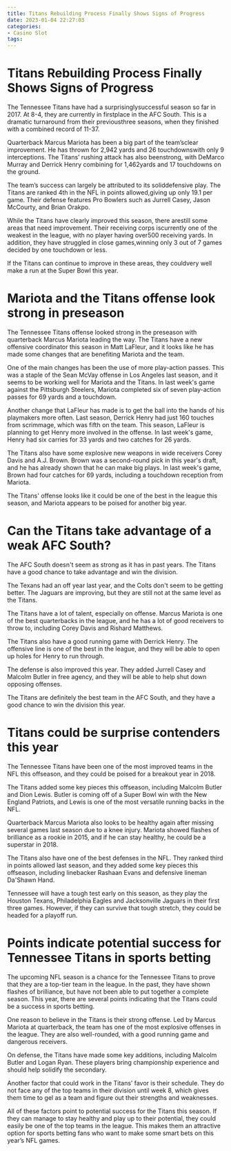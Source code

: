 ```yaml
---
title: Titans Rebuilding Process Finally Shows Signs of Progress
date: 2023-01-04 22:27:03
categories:
- Casino Slot
tags:
---
```



#  Titans Rebuilding Process Finally Shows Signs of Progress

The Tennessee Titans have had a surprisinglysuccessful season so far in 2017. At 8-4, they are currently in firstplace in the AFC South. This is a dramatic turnaround from their previousthree seasons, when they finished with a combined record of 11-37.

Quarterback Marcus Mariota has been a big part of the team’sclear improvement. He has thrown for 2,942 yards and 26 touchdownswith only 9 interceptions. The Titans’ rushing attack has also beenstrong, with DeMarco Murray and Derrick Henry combining for 1,462yards and 17 touchdowns on the ground.

The team’s success can largely be attributed to its soliddefensive play. The Titans are ranked 4th in the NFL in points allowed,giving up only 19.1 per game. Their defense features Pro Bowlers such as Jurrell Casey, Jason McCourty, and Brian Orakpo.

While the Titans have clearly improved this season, there arestill some areas that need improvement. Their receiving corps iscurrently one of the weakest in the league, with no player having over500 receiving yards. In addition, they have struggled in close games,winning only 3 out of 7 games decided by one touchdown or less.

If the Titans can continue to improve in these areas, they couldvery well make a run at the Super Bowl this year.

#  Mariota and the Titans offense look strong in preseason

The Tennessee Titans offense looked strong in the preseason with quarterback Marcus Mariota leading the way. The Titans have a new offensive coordinator this season in Matt LaFleur, and it looks like he has made some changes that are benefiting Mariota and the team.

One of the main changes has been the use of more play-action passes. This was a staple of the Sean McVay offense in Los Angeles last season, and it seems to be working well for Mariota and the Titans. In last week's game against the Pittsburgh Steelers, Mariota completed six of seven play-action passes for 69 yards and a touchdown.

Another change that LaFleur has made is to get the ball into the hands of his playmakers more often. Last season, Derrick Henry had just 160 touches from scrimmage, which was fifth on the team. This season, LaFleur is planning to get Henry more involved in the offense. In last week's game, Henry had six carries for 33 yards and two catches for 26 yards.

The Titans also have some explosive new weapons in wide receivers Corey Davis and A.J. Brown. Brown was a second-round pick in this year's draft, and he has already shown that he can make big plays. In last week's game, Brown had four catches for 69 yards, including a touchdown reception from Mariota.

The Titans' offense looks like it could be one of the best in the league this season, and Mariota appears to be poised for another big year.

#  Can the Titans take advantage of a weak AFC South?

The AFC South doesn't seem as strong as it has in past years. The Titans have a good chance to take advantage and win the division.

The Texans had an off year last year, and the Colts don't seem to be getting better. The Jaguars are improving, but they are still not at the same level as the Titans.

The Titans have a lot of talent, especially on offense. Marcus Mariota is one of the best quarterbacks in the league, and he has a lot of good receivers to throw to, including Corey Davis and Rishard Matthews.

The Titans also have a good running game with Derrick Henry. The offensive line is one of the best in the league, and they will be able to open up holes for Henry to run through.

The defense is also improved this year. They added Jurrell Casey and Malcolm Butler in free agency, and they will be able to help shut down opposing offenses.

The Titans are definitely the best team in the AFC South, and they have a good chance to win the division this year.

#  Titans could be surprise contenders this year

The Tennessee Titans have been one of the most improved teams in the NFL this offseason, and they could be poised for a breakout year in 2018.

The Titans added some key pieces this offseason, including Malcolm Butler and Dion Lewis. Butler is coming off of a Super Bowl win with the New England Patriots, and Lewis is one of the most versatile running backs in the NFL.

Quarterback Marcus Mariota also looks to be healthy again after missing several games last season due to a knee injury. Mariota showed flashes of brilliance as a rookie in 2015, and if he can stay healthy, he could be a superstar in 2018.

The Titans also have one of the best defenses in the NFL. They ranked third in points allowed last season, and they added some key pieces this offseason, including linebacker Rashaan Evans and defensive lineman Da'Shawn Hand.

Tennessee will have a tough test early on this season, as they play the Houston Texans, Philadelphia Eagles and Jacksonville Jaguars in their first three games. However, if they can survive that tough stretch, they could be headed for a playoff run.

#  Points indicate potential success for Tennessee Titans in sports betting

The upcoming NFL season is a chance for the Tennessee Titans to prove that they are a top-tier team in the league. In the past, they have shown flashes of brilliance, but have not been able to put together a complete season. This year, there are several points indicating that the Titans could be a success in sports betting.

One reason to believe in the Titans is their strong offense. Led by Marcus Mariota at quarterback, the team has one of the most explosive offenses in the league. They are also well-rounded, with a good running game and dangerous receivers.

On defense, the Titans have made some key additions, including Malcolm Butler and Logan Ryan. These players bring championship experience and should help solidify the secondary.

Another factor that could work in the Titans’ favor is their schedule. They do not face any of the top teams in their division until week 8, which gives them time to gel as a team and figure out their strengths and weaknesses.

All of these factors point to potential success for the Titans this season. If they can manage to stay healthy and play up to their potential, they could easily be one of the top teams in the league. This makes them an attractive option for sports betting fans who want to make some smart bets on this year’s NFL games.